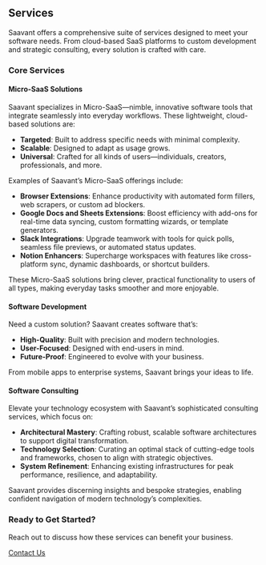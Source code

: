 ## Services

Saavant offers a comprehensive suite of services designed to meet your software needs. From cloud-based SaaS platforms to custom development and strategic consulting, every solution is crafted with care.

### Core Services

#### Micro-SaaS Solutions
Saavant specializes in Micro-SaaS—nimble, innovative software tools that integrate seamlessly into everyday workflows. These lightweight, cloud-based solutions are:
- **Targeted**: Built to address specific needs with minimal complexity.
- **Scalable**: Designed to adapt as usage grows.
- **Universal**: Crafted for all kinds of users—individuals, creators, professionals, and more.

Examples of Saavant’s Micro-SaaS offerings include:
- **Browser Extensions**: Enhance productivity with automated form fillers, web scrapers, or custom ad blockers.
- **Google Docs and Sheets Extensions**: Boost efficiency with add-ons for real-time data syncing, custom formatting wizards, or template generators.
- **Slack Integrations**: Upgrade teamwork with tools for quick polls, seamless file previews, or automated status updates.
- **Notion Enhancers**: Supercharge workspaces with features like cross-platform sync, dynamic dashboards, or shortcut builders.

These Micro-SaaS solutions bring clever, practical functionality to users of all types, making everyday tasks smoother and more enjoyable.

#### Software Development
Need a custom solution? Saavant creates software that’s:
- **High-Quality**: Built with precision and modern technologies.
- **User-Focused**: Designed with end-users in mind.
- **Future-Proof**: Engineered to evolve with your business.

From mobile apps to enterprise systems, Saavant brings your ideas to life.

#### Software Consulting
Elevate your technology ecosystem with Saavant’s sophisticated consulting services, which focus on:
- **Architectural Mastery**: Crafting robust, scalable software architectures to support digital transformation.
- **Technology Selection**: Curating an optimal stack of cutting-edge tools and frameworks, chosen to align with strategic objectives.
- **System Refinement**: Enhancing existing infrastructures for peak performance, resilience, and adaptability.

Saavant provides discerning insights and bespoke strategies, enabling confident navigation of modern technology’s complexities.

### Ready to Get Started?
Reach out to discuss how these services can benefit your business.

[Contact Us](contact-us)
